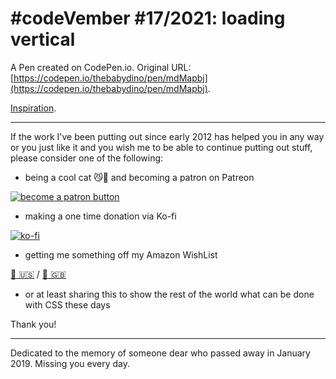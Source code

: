 # #codeVember #17/2021: loading vertical

A Pen created on CodePen.io. Original URL: [https://codepen.io/thebabydino/pen/mdMapbj](https://codepen.io/thebabydino/pen/mdMapbj).

[Inspiration](https://dribbble.com/shots/3733748-Vertical).

---

If the work I've been putting out since early 2012 has helped you in any way or you just like it and you wish me to be able to continue putting out stuff, please consider one of the following:

* being a cool cat 😼🎩 and becoming a patron on Patreon

[![become a patron button](https://assets.codepen.io/2017/btn_patreon.png)](https://www.patreon.com/anatudor)

* making a one time donation via Ko-fi

[![ko-fi](https://assets.codepen.io/2017/btn_kofi.svg)](https://ko-fi.com/anatudor)

* getting me something off my Amazon WishList 

[🎁 🇺🇸](https://www.amazon.com/gp/registry/wishlist/2Y3C4722GXH0I/) / [🎁 🇬🇧](https://www.amazon.co.uk/gp/registry/wishlist/2I25W7U0KADSR/)

* or at least sharing this to show the rest of the world what can be done with CSS these days

Thank you!

---

Dedicated to the memory of someone dear who passed away in January 2019. Missing you every day.